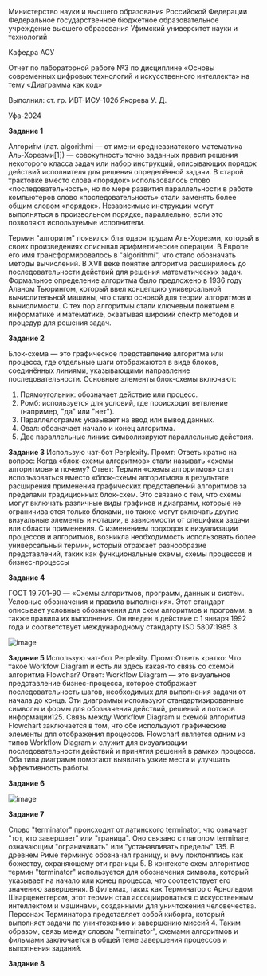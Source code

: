 Министерство науки и высшего образования Российской Федерации Федеральное государственное бюджетное образовательное учреждение высшего образования Уфимский университет науки и технологий

Кафедра АСУ

Отчет по лабораторной работе №3 по дисциплине «Основы современных цифровых технологий и искусственного интеллекта» на тему «Диаграмма как код»

Выполнил: ст. гр. ИВТ-ИСУ-102б Якорева У. Д.

Уфа-2024


**Задание 1**

Алгори́тм (лат. algorithmi — от имени среднеазиатского математика Аль-Хорезми[1]) — совокупность точно заданных правил решения некоторого класса задач или набор инструкций, описывающих порядок действий исполнителя для решения определённой задачи. В старой трактовке вместо слова «порядок» использовалось слово «последовательность», но по мере развития параллельности в работе компьютеров слово «последовательность» стали заменять более общим словом «порядок». Независимые инструкции могут выполняться в произвольном порядке, параллельно, если это позволяют используемые исполнители.

Термин "алгоритм" появился благодаря трудам Аль-Хорезми, который в своих произведениях описывал арифметические операции. В Европе его имя трансформировалось в "algorithmi", что стало обозначать методы вычислений. В XVII веке понятие алгоритма расширилось до последовательности действий для решения математических задач. Формальное определение алгоритма было предложено в 1936 году Аланом Тьюрингом, который ввел концепцию универсальной вычислительной машины, что стало основой для теории алгоритмов и вычислимости. С тех пор алгоритмы стали ключевым понятием в информатике и математике, охватывая широкий спектр методов и процедур для решения задач.

**Задание 2**

Блок-схема — это графическое представление алгоритма или процесса, где отдельные шаги отображаются в виде блоков, соединённых линиями, указывающими направление последовательности. Основные элементы блок-схемы включают:
1. Прямоугольник: обозначает действие или процесс.
2. Ромб: используется для условий, где происходит ветвление (например, "да" или "нет").
3. Параллелограмм: указывает на ввод или вывод данных.
4. Овал: обозначает начало и конец алгоритма.
5. Две параллельные линии: символизируют параллельные действия.

**Задание 3**
Использую чат-бот Perplexity.
Промт: Ответь кратко на вопрос: Когда «блок-схемы алгоритмов» стали называть
«схемы алгоритмов» и почему? 
Ответ: Термин «схемы алгоритмов» стал использоваться вместо «блок-схемы алгоритмов» в результате расширения применения графических представлений алгоритмов за пределами традиционных блок-схем. Это связано с тем, что схемы могут включать различные виды графиков и диаграмм, которые не ограничиваются только блоками, но также могут включать другие визуальные элементы и нотации, в зависимости от специфики задачи или области применения.
С изменением подходов к визуализации процессов и алгоритмов, возникла необходимость использовать более универсальный термин, который отражает разнообразие представлений, таких как функциональные схемы, схемы процессов и бизнес-процессы

**Задание 4**

ГОСТ 19.701-90 — «Схемы алгоритмов, программ, данных и систем. Условные обозначения и правила выполнения». Этот стандарт описывает условные обозначения для схем алгоритмов и программ, а также правила их выполнения. Он введен в действие с 1 января 1992 года и соответствует международному стандарту ISO 5807:1985 3.

![image](https://github.com/user-attachments/assets/96241bec-769c-42a9-9ec9-e0dffcb826bc)

**Задание 5**
Использую чат-бот Perplexity.
Промт:Ответь кратко: Что такое Workfow Diagram и есть ли здесь какая-то связь
со схемой алгоритма Flowchar?
Ответ: Workflow Diagram — это визуальное представление бизнес-процесса, которое отображает последовательность шагов, необходимых для выполнения задачи от начала до конца. Эти диаграммы используют стандартизированные символы и формы для обозначения действий, решений и потоков информации125.
Связь между Workflow Diagram и схемой алгоритма Flowchart заключается в том, что обе используют графические элементы для отображения процессов. Flowchart является одним из типов Workflow Diagram и служит для визуализации последовательности действий и принятия решений в рамках процесса. Оба типа диаграмм помогают выявлять узкие места и улучшать эффективность работы.

**Задание 6**

![image](https://github.com/user-attachments/assets/ab4b0abe-b3b8-43a1-9859-57600afba96a)

**Задание 7**

Слово "terminator" происходит от латинского terminator, что означает "тот, кто завершает" или "граница". Оно связано с глаголом terminare, означающим "ограничивать" или "устанавливать пределы" 135. В древнем Риме терминус обозначал границу, и ему поклонялись как божеству, охраняющему эти границы 5.
В контексте схем алгоритмов термин "terminator" используется для обозначения символа, который указывает на начало или конец процесса, что соответствует его значению завершения. В фильмах, таких как Терминатор с Арнольдом Шварценеггером, этот термин стал ассоциироваться с искусственным интеллектом и машинами, созданными для уничтожения человечества. Персонаж Терминатора представляет собой киборга, который выполняет задачи по уничтожению и завершению миссий 4.
Таким образом, связь между словом "terminator", схемами алгоритмов и фильмами заключается в общей теме завершения процессов и выполнения заданий.

**Задание 8**


